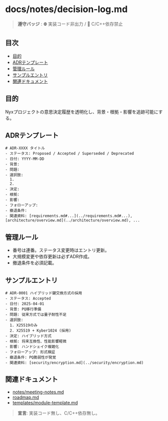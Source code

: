 # docs/notes/decision-log.md

> **遵守バッジ** : :no_entry: 実装コード非出力 / :no_entry_sign: C/C++依存禁止

## 目次
- [目的](#目的)
- [ADRテンプレート](#adrテンプレート)
- [管理ルール](#管理ルール)
- [サンプルエントリ](#サンプルエントリ)
- [関連ドキュメント](#関連ドキュメント)

## 目的
Nyxプロジェクトの意思決定履歴を透明化し、背景・根拠・影響を追跡可能にする。

## ADRテンプレート
```
# ADR-XXXX タイトル
- ステータス: Proposed / Accepted / Superseded / Deprecated
- 日付: YYYY-MM-DD
- 背景:
- 問題:
- 選択肢:
  1. 
  2. 
- 決定:
- 根拠:
- 影響:
- フォローアップ:
- 撤退条件:
- 関連資料: [requirements.md#...](../requirements.md#...), [architecture/overview.md](../architecture/overview.md), ...
```

## 管理ルール
- 番号は連番。ステータス変更時はエントリ更新。
- 大規模変更や依存更新は必ずADR作成。
- 撤退条件を必須記載。

## サンプルエントリ
```
# ADR-0001 ハイブリッド鍵交換方式の採用
- ステータス: Accepted
- 日付: 2025-04-01
- 背景: PQ移行準備
- 問題: 従来方式では量子耐性不足
- 選択肢:
  1. X25519のみ
  2. X25519 + Kyber1024 (採用)
- 決定: ハイブリッド方式
- 根拠: 将来互換性、性能影響軽微
- 影響: ハンドシェイク複雑化
- フォローアップ: 形式検証
- 撤退条件: PQ脆弱性が発覚
- 関連資料: [security/encryption.md](../security/encryption.md)
```

## 関連ドキュメント
- [notes/meeting-notes.md](./meeting-notes.md)
- [roadmap.md](../roadmap.md)
- [templates/module-template.md](../templates/module-template.md)

> **宣言**: 実装コード無し、C/C++依存無し。